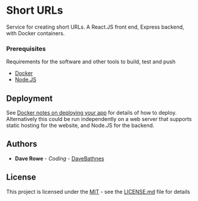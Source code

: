 # Short URLs

Service for creating short URLs. A React.JS front end, Express backend, with Docker containers.

### Prerequisites

Requirements for the software and other tools to build, test and push 
- [Docker](https://www.docker.com/)
- [Node.JS](https://nodejs.org/en/)

## Deployment

See [Docker notes on deploying your app](https://docs.docker.com/language/java/deploy/) for details of how to deploy. Alternatively this could be run independently on a web server that supports static hosting for the website, and Node.JS for the backend.

## Authors

  - **Dave Rowe** - *Coding* - [DaveBathnes](https://github.com/DaveBathnes)

## License

This project is licensed under the [MIT](LICENSE.md) - see the [LICENSE.md](LICENSE.md) file for
details
